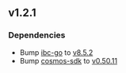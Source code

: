 ## v1.2.1

### Dependencies
- Bump [ibc-go](https://github.com/cosmos/ibc-go) to
  [v8.5.2](https://github.com/cosmos/ibc-go/releases/tag/v8.5.2)
- Bump [cosmos-sdk](https://github.com/cosmos/cosmos-sdk) to
  [v0.50.11](https://github.com/cosmos/cosmos-sdk/tree/v0.50.11)